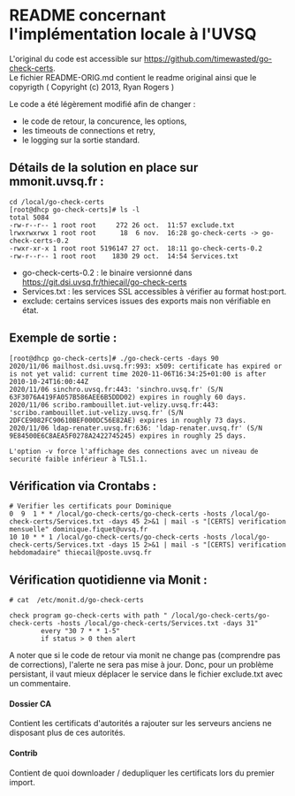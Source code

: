 
# README concernant l'implémentation locale à l'UVSQ
L'original du code est accessible sur https://github.com/timewasted/go-check-certs.  
Le fichier README-ORIG.md contient le readme original ainsi que le copyrigth  ( Copyright (c) 2013, Ryan Rogers )

Le code a été légèrement modifié afin de changer :
 - le code de retour, la concurence, les options, 
 - les timeouts de connections et retry,
 - le logging sur la sortie standard.

## Détails de la solution en place sur mmonit.uvsq.fr  : 
``` 
cd /local/go-check-certs
[root@dhcp go-check-certs]# ls -l
total 5084
-rw-r--r-- 1 root root     272 26 oct.  11:57 exclude.txt
lrwxrwxrwx 1 root root      18  6 nov.  16:28 go-check-certs -> go-check-certs-0.2
-rwxr-xr-x 1 root root 5196147 27 oct.  18:11 go-check-certs-0.2
-rw-r--r-- 1 root root    1830 29 oct.  14:54 Services.txt

```
- go-check-certs-0.2 : le binaire versionné dans https://git.dsi.uvsq.fr/thiecail/go-check-certs
- Services.txt : les services SSL accessibles à vérifier au format host:port.
- exclude: certains services issues des exports mais non vérifiable en état.

## Exemple de sortie : 
```
[root@dhcp go-check-certs]# ./go-check-certs -days 90
2020/11/06 mailhost.dsi.uvsq.fr:993: x509: certificate has expired or is not yet valid: current time 2020-11-06T16:34:25+01:00 is after 2010-10-24T16:00:44Z
2020/11/06 sinchro.uvsq.fr:443: 'sinchro.uvsq.fr' (S/N 63F3076A419FA057B586AEE6B5DDD02) expires in roughly 60 days.
2020/11/06 scribo.rambouillet.iut-velizy.uvsq.fr:443: 'scribo.rambouillet.iut-velizy.uvsq.fr' (S/N 2DFCE9082FC90610BEF000DC56E82AE) expires in roughly 73 days.
2020/11/06 ldap-renater.uvsq.fr:636: 'ldap-renater.uvsq.fr' (S/N 9E84500E6C8AEA5F0278A2422745245) expires in roughly 25 days.

L'option -v force l'affichage des connections avec un niveau de securité faible inférieur à TLS1.1.
```



## Vérification via Crontabs :
```
# Verifier les certificats pour Dominique
0  9  1 * * /local/go-check-certs/go-check-certs -hosts /local/go-check-certs/Services.txt -days 45 2>&1 | mail -s "[CERTS] verification mensuelle" dominique.fiquet@uvsq.fr
10 10 * * 1 /local/go-check-certs/go-check-certs -hosts /local/go-check-certs/Services.txt -days 15 2>&1 | mail -s "[CERTS] verification hebdomadaire" thiecail@poste.uvsq.fr
```

## Vérification quotidienne via Monit : 
```
# cat  /etc/monit.d/go-check-certs

check program go-check-certs with path " /local/go-check-certs/go-check-certs -hosts /local/go-check-certs/Services.txt -days 31"
        every "30 7 * * 1-5"
        if status > 0 then alert

```
A noter que si le code de retour via monit ne change pas (comprendre pas de corrections), l'alerte ne sera pas mise à jour. Donc, pour un problème persistant, il vaut mieux déplacer le service dans le fichier exclude.txt avec un commentaire.

#### Dossier CA
 Contient les certificats d'autorités a rajouter sur les serveurs anciens ne disposant plus de ces autorités.
#### Contrib 
 Contient de quoi downloader / dedupliquer les certificats lors du premier import.